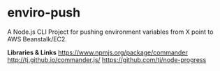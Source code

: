 enviro-push
===========

A Node.js CLI Project for pushing environment variables from X point to AWS Beanstalk/EC2.


**Libraries & Links**
https://www.npmjs.org/package/commander
http://tj.github.io/commander.js/
https://github.com/tj/node-progress
